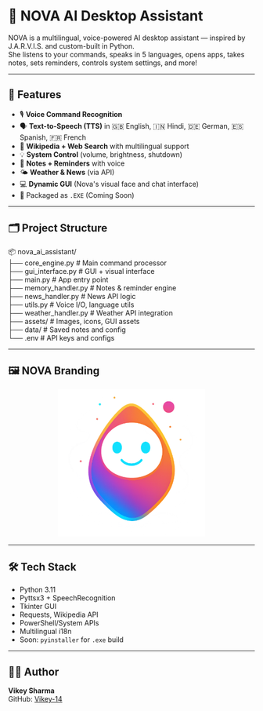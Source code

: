 # 🚀 NOVA AI Desktop Assistant

NOVA is a multilingual, voice-powered AI desktop assistant — inspired by J.A.R.V.I.S. and custom-built in Python.  
She listens to your commands, speaks in 5 languages, opens apps, takes notes, sets reminders, controls system settings, and more!

---

## 🧠 Features

- 🎙️ **Voice Command Recognition**
- 🗣️ **Text-to-Speech (TTS)** in 🇬🇧 English, 🇮🇳 Hindi, 🇩🇪 German, 🇪🇸 Spanish, 🇫🇷 French
- 🔎 **Wikipedia + Web Search** with multilingual support
- 💡 **System Control** (volume, brightness, shutdown)
- 📝 **Notes + Reminders** with voice
- 🌤️ **Weather & News** (via API)
- 💻 **Dynamic GUI** (Nova's visual face and chat interface)
- 🔐 Packaged as `.EXE` (Coming Soon)

---

## 🗂️ Project Structure

📦 nova_ai_assistant/  
├── core_engine.py           # Main command processor  
├── gui_interface.py         # GUI + visual interface  
├── main.py                  # App entry point  
├── memory_handler.py        # Notes & reminder engine  
├── news_handler.py          # News API logic  
├── utils.py                 # Voice I/O, language utils  
├── weather_handler.py       # Weather API integration  
├── assets/                  # Images, icons, GUI assets  
├── data/                    # Saved notes and config  
└── .env                     # API keys and configs

---

## 🖼️ NOVA Branding

<p align="center">
  <img src="assets/nova_face.png" alt="NOVA GUI Face" width="300">
</p>

---

## 🛠️ Tech Stack

- Python 3.11  
- Pyttsx3 + SpeechRecognition  
- Tkinter GUI  
- Requests, Wikipedia API  
- PowerShell/System APIs  
- Multilingual i18n  
- Soon: `pyinstaller` for `.exe` build

---

## 👨‍💻 Author

**Vikey Sharma**  
GitHub: [Vikey-14](https://github.com/Vikey-14)
